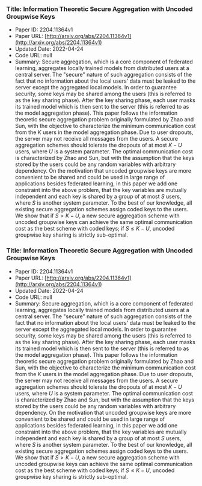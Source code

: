 ### Title: Information Theoretic Secure Aggregation with Uncoded Groupwise Keys
* Paper ID: 2204.11364v1
* Paper URL: [http://arxiv.org/abs/2204.11364v1](http://arxiv.org/abs/2204.11364v1)
* Updated Date: 2022-04-24
* Code URL: null
* Summary: Secure aggregation, which is a core component of federated learning,
aggregates locally trained models from distributed users at a central server.
The "secure" nature of such aggregation consists of the fact that no
information about the local users' data must be leaked to the server except the
aggregated local models. In order to guarantee security, some keys may be
shared among the users (this is referred to as the key sharing phase). After
the key sharing phase, each user masks its trained model which is then sent to
the server (this is referred to as the model aggregation phase). This paper
follows the information theoretic secure aggregation problem originally
formulated by Zhao and Sun, with the objective to characterize the minimum
communication cost from the $K$ users in the model aggregation phase. Due to
user dropouts, the server may not receive all messages from the users. A secure
aggregation schemes should tolerate the dropouts of at most $K-U$ users, where
$U$ is a system parameter. The optimal communication cost is characterized by
Zhao and Sun, but with the assumption that the keys stored by the users could
be any random variables with arbitrary dependency. On the motivation that
uncoded groupwise keys are more convenient to be shared and could be used in
large range of applications besides federated learning, in this paper we add
one constraint into the above problem, that the key variables are mutually
independent and each key is shared by a group of at most $S$ users, where $S$
is another system parameter. To the best of our knowledge, all existing secure
aggregation schemes assign coded keys to the users. We show that if $S > K -
U$, a new secure aggregation scheme with uncoded groupwise keys can achieve the
same optimal communication cost as the best scheme with coded keys; if $S \leq
K - U$, uncoded groupwise key sharing is strictly sub-optimal.

### Title: Information Theoretic Secure Aggregation with Uncoded Groupwise Keys
* Paper ID: 2204.11364v1
* Paper URL: [http://arxiv.org/abs/2204.11364v1](http://arxiv.org/abs/2204.11364v1)
* Updated Date: 2022-04-24
* Code URL: null
* Summary: Secure aggregation, which is a core component of federated learning,
aggregates locally trained models from distributed users at a central server.
The "secure" nature of such aggregation consists of the fact that no
information about the local users' data must be leaked to the server except the
aggregated local models. In order to guarantee security, some keys may be
shared among the users (this is referred to as the key sharing phase). After
the key sharing phase, each user masks its trained model which is then sent to
the server (this is referred to as the model aggregation phase). This paper
follows the information theoretic secure aggregation problem originally
formulated by Zhao and Sun, with the objective to characterize the minimum
communication cost from the $K$ users in the model aggregation phase. Due to
user dropouts, the server may not receive all messages from the users. A secure
aggregation schemes should tolerate the dropouts of at most $K-U$ users, where
$U$ is a system parameter. The optimal communication cost is characterized by
Zhao and Sun, but with the assumption that the keys stored by the users could
be any random variables with arbitrary dependency. On the motivation that
uncoded groupwise keys are more convenient to be shared and could be used in
large range of applications besides federated learning, in this paper we add
one constraint into the above problem, that the key variables are mutually
independent and each key is shared by a group of at most $S$ users, where $S$
is another system parameter. To the best of our knowledge, all existing secure
aggregation schemes assign coded keys to the users. We show that if $S > K -
U$, a new secure aggregation scheme with uncoded groupwise keys can achieve the
same optimal communication cost as the best scheme with coded keys; if $S \leq
K - U$, uncoded groupwise key sharing is strictly sub-optimal.

